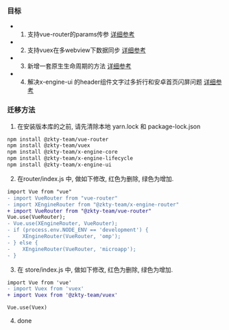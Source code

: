 ### 目标
- 1. 支持vue-router的params传参 [详细参考](./docs/devProcess/微应用开发流程.md#vue-router)
- 2. 支持vuex在多webview下数据同步 [详细参考](./docs/devProcess/微应用开发流程.md#vuex)
- 3. 新增一套原生生命周期的方法 [详细参考](./docs/devProcess/微应用开发流程.md#x-engine-lifecycle)
- 4. 解决x-engine-ui 的header组件文字过多折行和安卓首页闪屏问题 [详细参考](./docs/devProcess/公共组件.md#Header)

### 迁移方法

1. 在安装版本库的之前, 请先清除本地 yarn.lock 和 package-lock.json


```bash
npm install @zkty-team/vue-router 
npm install @zkty-team/vuex 
npm install @zkty-team/x-engine-core 
npm install @zkty-team/x-engine-lifecycle 
npm install @zkty-team/x-engine-ui
```

2. 在router/index.js 中, 做如下修改, 红色为删除, 绿色为增加.

```diff
import Vue from "vue"
- import VueRouter from "vue-router"
- import XEngineRouter from "@zkty-team/x-engine-router"
+ import VueRouter from "@zkty-team/vue-router"
Vue.use(VueRouter);
- Vue.use(XEngineRouter, VueRouter);
- if (process.env.NODE_ENV == 'development') {
-    XEngineRouter(VueRouter, 'omp');
- } else {
-    XEngineRouter(VueRouter, 'microapp');
- }

```

3. 在 store/index.js 中, 做如下修改, 红色为删除, 绿色为增加.

```diff
import Vue from 'vue'
- import Vuex from 'vuex'
+ import Vuex from '@zkty-team/vuex'

Vue.use(Vuex)
```

4. done